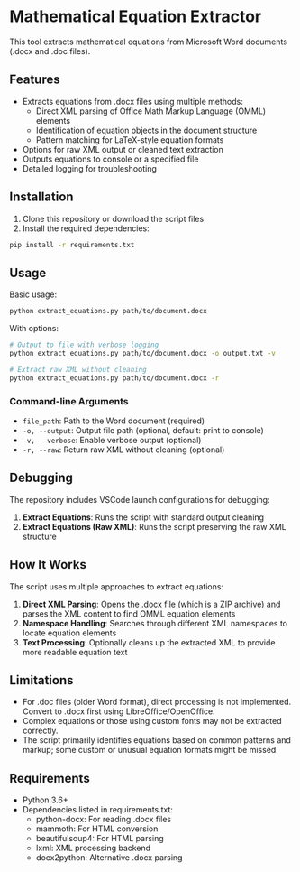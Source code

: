 # Mathematical Equation Extractor

This tool extracts mathematical equations from Microsoft Word documents (.docx and .doc files).

## Features

- Extracts equations from .docx files using multiple methods:
  - Direct XML parsing of Office Math Markup Language (OMML) elements
  - Identification of equation objects in the document structure
  - Pattern matching for LaTeX-style equation formats
- Options for raw XML output or cleaned text extraction
- Outputs equations to console or a specified file
- Detailed logging for troubleshooting

## Installation

1. Clone this repository or download the script files
2. Install the required dependencies:

```bash
pip install -r requirements.txt
```

## Usage

Basic usage:

```bash
python extract_equations.py path/to/document.docx
```

With options:

```bash
# Output to file with verbose logging
python extract_equations.py path/to/document.docx -o output.txt -v

# Extract raw XML without cleaning
python extract_equations.py path/to/document.docx -r
```

### Command-line Arguments

- `file_path`: Path to the Word document (required)
- `-o, --output`: Output file path (optional, default: print to console)
- `-v, --verbose`: Enable verbose output (optional)
- `-r, --raw`: Return raw XML without cleaning (optional)

## Debugging

The repository includes VSCode launch configurations for debugging:

1. **Extract Equations**: Runs the script with standard output cleaning
2. **Extract Equations (Raw XML)**: Runs the script preserving the raw XML structure

## How It Works

The script uses multiple approaches to extract equations:

1. **Direct XML Parsing**: Opens the .docx file (which is a ZIP archive) and parses the XML content to find OMML equation elements
2. **Namespace Handling**: Searches through different XML namespaces to locate equation elements
3. **Text Processing**: Optionally cleans up the extracted XML to provide more readable equation text

## Limitations

- For .doc files (older Word format), direct processing is not implemented. Convert to .docx first using LibreOffice/OpenOffice.
- Complex equations or those using custom fonts may not be extracted correctly.
- The script primarily identifies equations based on common patterns and markup; some custom or unusual equation formats might be missed.

## Requirements

- Python 3.6+
- Dependencies listed in requirements.txt:
  - python-docx: For reading .docx files
  - mammoth: For HTML conversion
  - beautifulsoup4: For HTML parsing
  - lxml: XML processing backend
  - docx2python: Alternative .docx parsing
